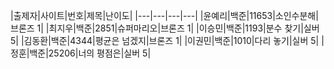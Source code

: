 |출제자|사이트|번호|제목|난이도|
|---|---|---|---|
|윤예리|백준|11653|소인수분해|브론즈 1|
|최지우|백준|2851|슈퍼마리오|브론즈 1|
|이승민|백준|1193|분수 찾기|실버 5|
|김동환|백준|4344|평균은 넘겠지|브론즈 1|
|이권민|백준|1010|다리 놓기|실버 5|
|정훈|백준|25206|너의 평점은|실버 5|